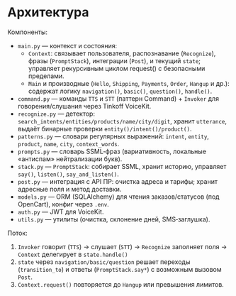 # Архитектура

Компоненты:
- `main.py` — контекст и состояния:
  - `Context`: связывает пользователя, распознавание (`Recognize`), фразы (`PromptStack`), интеграции (`Post`), и текущий `state`; управляет рекурсивным циклом request() с безопасными пределами.
  - `Main` и производные (`Hello`, `Shipping`, `Payments`, `Order`, `Hangup` и др.): содержат логику `navigation()`, `basic()`, `question()`, `handle()`.
- `command.py` — команды `TTS` и `STT` (паттерн Command) + `Invoker` для говорения/слушания через Tinkoff VoiceKit.
- `recognize.py` — детектор: `search_intents/entities/products/name/city/digit`, хранит `utterance`, выдаёт бинарные проверки `entity()/intent()/product()`.
- `patterns.py` — словари регулярных выражений: `intent`, `entity`, `product`, `name`, `city`, `context_words`.
- `prompts.py` — словарь SSML‑фраз (вариативность, локальные «антиспам» нейтрализации букв).
- `stack.py` — `PromptStack`: собирает SSML, хранит историю, управляет `say()`, `listen()`, `say_and_listen()`.
- `post.py` — интеграция с API ПР: очистка адреса и тарифы; хранит адресные поля и метод доставки.
- `models.py` — ORM (SQLAlchemy) для чтения заказов/статусов (под OpenCart), конфиг через `.env`.
- `auth.py` — JWT для VoiceKit.
- `utils.py` — утилиты (очистка, склонение дней, SMS‑заглушка).

Поток:
1) `Invoker` говорит (`TTS`) → слушает (`STT`) → `Recognize` заполняет поля → `Context` делегирует в `state.handle()`
2) `state` через `navigation/basic/question` решает переходы (`transition_to`) и ответы (`PromptStack.say*`) с возможным вызовом `Post`.
3) `Context.request()` повторяется до `Hangup` или превышения лимитов.
